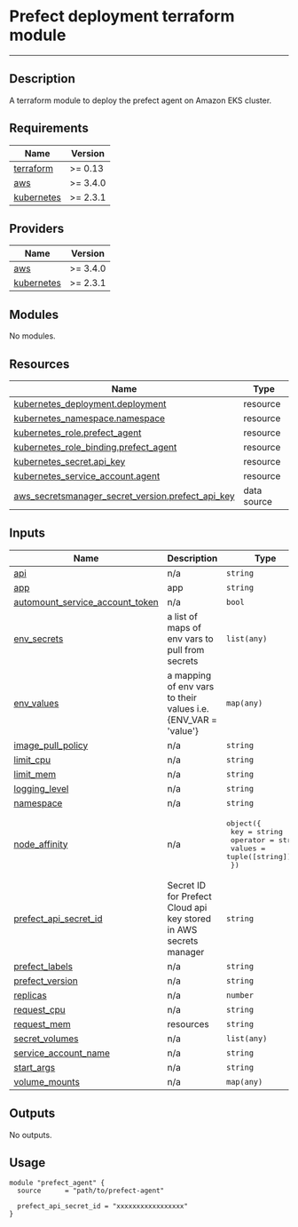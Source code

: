 # Prefect deployment terraform module

---

## Description

A terraform module to deploy the prefect agent on Amazon EKS cluster.

## Requirements

| Name | Version |
|------|---------|
| <a name="requirement_terraform"></a> [terraform](#requirement\_terraform) | >= 0.13 |
| <a name="requirement_aws"></a> [aws](#requirement\_aws) | >= 3.4.0 |
| <a name="requirement_kubernetes"></a> [kubernetes](#requirement\_kubernetes) | >= 2.3.1 |

## Providers

| Name | Version |
|------|---------|
| <a name="provider_aws"></a> [aws](#provider\_aws) | >= 3.4.0 |
| <a name="provider_kubernetes"></a> [kubernetes](#provider\_kubernetes) | >= 2.3.1 |

## Modules

No modules.

## Resources

| Name | Type |
|------|------|
| [kubernetes_deployment.deployment](https://registry.terraform.io/providers/hashicorp/kubernetes/latest/docs/resources/deployment) | resource |
| [kubernetes_namespace.namespace](https://registry.terraform.io/providers/hashicorp/kubernetes/latest/docs/resources/namespace) | resource |
| [kubernetes_role.prefect_agent](https://registry.terraform.io/providers/hashicorp/kubernetes/latest/docs/resources/role) | resource |
| [kubernetes_role_binding.prefect_agent](https://registry.terraform.io/providers/hashicorp/kubernetes/latest/docs/resources/role_binding) | resource |
| [kubernetes_secret.api_key](https://registry.terraform.io/providers/hashicorp/kubernetes/latest/docs/resources/secret) | resource |
| [kubernetes_service_account.agent](https://registry.terraform.io/providers/hashicorp/kubernetes/latest/docs/resources/service_account) | resource |
| [aws_secretsmanager_secret_version.prefect_api_key](https://registry.terraform.io/providers/hashicorp/aws/latest/docs/data-sources/secretsmanager_secret_version) | data source |

## Inputs

| Name | Description | Type | Default | Required |
|------|-------------|------|---------|:--------:|
| <a name="input_api"></a> [api](#input\_api) | n/a | `string` | `"api.prefect.io"` | no |
| <a name="input_app"></a> [app](#input\_app) | app | `string` | `"prefect-agent"` | no |
| <a name="input_automount_service_account_token"></a> [automount\_service\_account\_token](#input\_automount\_service\_account\_token) | n/a | `bool` | `true` | no |
| <a name="input_env_secrets"></a> [env\_secrets](#input\_env\_secrets) | a list of maps of env vars to pull from secrets | `list(any)` | `[]` | no |
| <a name="input_env_values"></a> [env\_values](#input\_env\_values) | a mapping of env vars to their values i.e. {ENV\_VAR = 'value'} | `map(any)` | `{}` | no |
| <a name="input_image_pull_policy"></a> [image\_pull\_policy](#input\_image\_pull\_policy) | n/a | `string` | `"Always"` | no |
| <a name="input_limit_cpu"></a> [limit\_cpu](#input\_limit\_cpu) | n/a | `string` | `"500m"` | no |
| <a name="input_limit_mem"></a> [limit\_mem](#input\_limit\_mem) | n/a | `string` | `"128Mi"` | no |
| <a name="input_logging_level"></a> [logging\_level](#input\_logging\_level) | n/a | `string` | `"INFO"` | no |
| <a name="input_namespace"></a> [namespace](#input\_namespace) | n/a | `string` | `"prefect"` | no |
| <a name="input_node_affinity"></a> [node\_affinity](#input\_node\_affinity) | n/a | <pre>object({<br>    key      = string<br>    operator = string<br>    values   = tuple([string])<br>  })</pre> | `null` | no |
| <a name="input_prefect_api_secret_id"></a> [prefect\_api\_secret\_id](#input\_prefect\_api\_secret\_id) | Secret ID for Prefect Cloud api key stored in AWS secrets manager | `string` | n/a | yes |
| <a name="input_prefect_labels"></a> [prefect\_labels](#input\_prefect\_labels) | n/a | `string` | `"[]"` | no |
| <a name="input_prefect_version"></a> [prefect\_version](#input\_prefect\_version) | n/a | `string` | `"latest"` | no |
| <a name="input_replicas"></a> [replicas](#input\_replicas) | n/a | `number` | `1` | no |
| <a name="input_request_cpu"></a> [request\_cpu](#input\_request\_cpu) | n/a | `string` | `"100m"` | no |
| <a name="input_request_mem"></a> [request\_mem](#input\_request\_mem) | resources | `string` | `"100Mi"` | no |
| <a name="input_secret_volumes"></a> [secret\_volumes](#input\_secret\_volumes) | n/a | `list(any)` | `[]` | no |
| <a name="input_service_account_name"></a> [service\_account\_name](#input\_service\_account\_name) | n/a | `string` | `"prefect-agent"` | no |
| <a name="input_start_args"></a> [start\_args](#input\_start\_args) | n/a | `string` | `""` | no |
| <a name="input_volume_mounts"></a> [volume\_mounts](#input\_volume\_mounts) | n/a | `map(any)` | `{}` | no |

## Outputs

No outputs.

## Usage
```
module "prefect_agent" {
  source      = "path/to/prefect-agent"

  prefect_api_secret_id = "xxxxxxxxxxxxxxxxx"
}
```